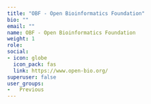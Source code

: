 ```yaml
---
title: "OBF - Open Bioinformatics Foundation"
bio: ""
email: ""
name: OBF - Open Bioinformatics Foundation
weight: 1
role: 
social:
- icon: globe
  icon_pack: fas
  link: https://www.open-bio.org/
superuser: false
user_groups:
-   Previous
---
```



